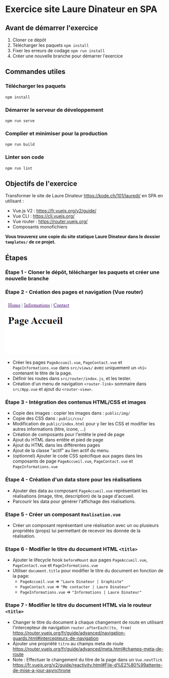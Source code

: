 # Exercice site Laure Dinateur en SPA

## Avant de démarrer l'exercice

1. Cloner ce dépôt
2. Télécharger les paquets `npm install`
3. Fixer les erreurs de codage `npm run install`
4. Créer une nouvelle branche pour démarrer l'exercice

## Commandes utiles
### Télécharger les paquets
```
npm install
```

### Démarrer le serveur de développement
```
npm run serve
```

### Complier et minimiser pour la production
```
npm run build
```

### Linter son code
```
npm run lint
```

## Objectifs de l'exercice

Transformer le site de Laure Dinateur https://kode.ch/101/lauredi/ en SPA en utilisant :
* Vue.js V2 : https://fr.vuejs.org/v2/guide/
* Vue CLI : https://cli.vuejs.org/
* Vue router : https://router.vuejs.org/
* Composants monofichiers

**Vous trouverez une copie du site statique Laure Dinateur
dans le dossier `templates/` de ce projet.**

## Étapes

### Étape 1 - Cloner le dépôt, télécharger les paquets et créer une nouvelle branche

### Étape 2 - Création des pages et navigation (Vue router)

![Exemple de résultat pour étape 2](_supports/etape-2.png "Exemple de résultat pour étape 2")

* Créer les pages `PageAccueil.vue`, `PageContact.vue` et `PageInformations.vue`
  dans `src/views/` avec uniquement un `<h1>` contenant le titre de la page.
* Définir les routes dans `src/router/index.js`, et les tester.
* Création d'un menu de navigation `<router-link>` sommaire
  dans `src/App.vue` et ajout du `<router-view>`.

### Étape 3 - Intégration des contenus HTML/CSS et images
* Copie des images : copier les images dans : `public/img/`
* Copie des CSS dans : `public/css/`
* Modification de `public/index.html`
  pour y lier les CSS et modifier les autres informations (titre, icone, ...)
* Création de composants pour l'entête le pied de page
* Ajout du HTML dans entête et pied de page
* Ajout du HTML dans les différentes pages
* Ajout de la classe "actif" au lien actif du menu.
* (optionnel) Ajouter le code CSS spécifique aux pages
  dans les composants de page `PageAccueil.vue`, `PageContact.vue` et `PageInformations.vue`

### Étape 4 - Création d'un data store pour les réalisations
* Ajouter des data au composant `PageAccueil.vue`
  représentant les réalisations (image, titre, description) de la page d'accueil.
* Parcourir les data pour générer l'affichage des réalisations.

### Etape 5 - Créer un composant `Realisation.vue` 
* Créer un composant représentant une réalisation avec un ou plusieurs propriétés (props)
lui permettant de recevoir les donnée de la réalisation.

### Etape 6 - Modifier le titre du document HTML `<title>` 
* Ajouter le lifecycle hook `beforeMount` aux pages `PageAccueil.vue`, `PageContact.vue` et `PageInformations.vue`
* Utiliser `document.title` pour modifier le titre du document en fonction de la page:
  * `PageAccueil.vue` => `"Laure Dinateur | Graphiste"`
  * `PageContact.vue` => `"Me contacter | Laure Dinateur"`
  * `PageInformations.vue` => `"Informations | Laure Dinateur"`

### Etape 7 - Modifier le titre du document HTML via le routeur `<title>`
* Changer le titre du document à chaque changement de route en utilisant
  l'intercepteur de navigation `router.afterEach((to, from)`
  https://router.vuejs.org/fr/guide/advanced/navigation-guards.html#intercepteurs-de-navigation
* Ajouter une propriété `titre` au champs meta de route
  https://router.vuejs.org/fr/guide/advanced/meta.html#champs-meta-de-route
* Note : Effectuer le changement du titre de la page dans un `Vue.nextTick`
  https://fr.vuejs.org/v2/guide/reactivity.html#File-d%E2%80%99attente-de-mise-a-jour-asynchrone

